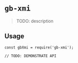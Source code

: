 # `gb-xmi`

> TODO: description

## Usage

```
const gbXmi = require('gb-xmi');

// TODO: DEMONSTRATE API
```
